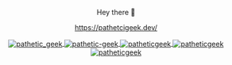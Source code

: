 <p align="center">Hey there 👋</p>

<p align="center">
  <a href="https://pathetcigeek.dev" target="blank">https://pathetcigeek.dev/</a>
</p>

<p align="center">
  <a href="https://twitter.com/pathetic_geek" target="blank">
    <img align="center" src="https://img.shields.io/badge/-Twitter-1DA1F2?style=for-the-badge&logo=twitter&logoColor=white" alt="pathetic_geek" />
  </a>
  <a href="https://linkedin.com/in/pathetic-geek" target="blank">
    <img align="center" src="https://img.shields.io/badge/-LinkedIn-2867B2?style=for-the-badge&logo=Linkedin&logoColor=white" alt="pathetic-geek" />
  </a>
  <a href="https://codesandbox.io/u/patheticGeek" target="blank">
    <img align="center" src="https://img.shields.io/badge/-CodeSandbox-151515?style=for-the-badge&logo=CodeSandbox&logoColor=white" alt="patheticgeek" />
  </a>
  <a href="https://codepen.io/patheticgeek" target="blank">
    <img align="center" src="https://img.shields.io/badge/-CodePen-1e1f26?style=for-the-badge&logo=CodePen&logoColor=white" alt="patheticgeek" />
  </a>
  <a href="https://dev.to/patheticgeek" target="blank">
    <img align="center" src="https://img.shields.io/badge/-Dev.to-000000?style=for-the-badge&logo=dev.to&logoColor=white" alt="patheticgeek" />
  </a>
</p>
